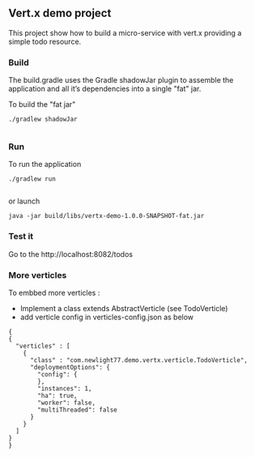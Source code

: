## Vert.x demo project

This project show how to build a micro-service with vert.x providing a
simple todo resource.


### Build
The build.gradle uses the Gradle shadowJar plugin to assemble the
application and all it’s dependencies into a single "fat" jar.

To build the "fat jar"

```
./gradlew shadowJar


```


### Run

To run the application

```
./gradlew run


```

or launch

```
java -jar build/libs/vertx-demo-1.0.0-SNAPSHOT-fat.jar

```


### Test it

Go to the http://localhost:8082/todos


### More verticles

To embbed more verticles :

* Implement a class extends AbstractVerticle (see TodoVerticle)
* add verticle config in verticles-config.json as below


```
{
{
  "verticles" : [
    {
      "class" : "com.newlight77.demo.vertx.verticle.TodoVerticle",
      "deploymentOptions": {
        "config": {
        },
        "instances": 1,
        "ha": true,
        "worker": false,
        "multiThreaded": false
      }
    }
  ]
}
}
```

